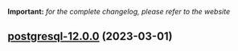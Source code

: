 **Important:**
*for the complete changelog, please refer to the website*




## [postgresql-12.0.0](https://github.com/truecharts/charts/compare/postgresql-11.0.31...postgresql-12.0.0) (2023-03-01)

